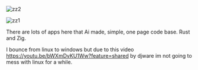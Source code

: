 ![zz2](https://github.com/user-attachments/assets/e54f4c9f-843b-4ae3-85b3-515c673b739e)



![zz1](https://github.com/user-attachments/assets/26522f0b-7f6e-43b8-9298-d24958cd6ec4)


There are lots of apps here that Ai made, simple, one page code base. Rust and Zig. 

I bounce from linux to windows but due to this video https://youtu.be/bWXmDvKU1Ww?feature=shared by djware  im not going to mess with linux for a while. 
